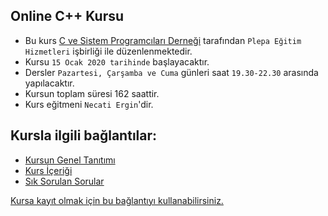 ## Online C++ Kursu

+ Bu kurs [C ve Sistem Programcıları Derneği](http://www.csystem.org/) tarafından `Plepa Eğitim Hizmetleri` işbirliği ile düzenlenmektedir.
+ Kursu `15 Ocak 2020 tarihinde` başlayacaktır.
+ Dersler `Pazartesi, Çarşamba ve Cuma` günleri saat `19.30-22.30` arasında yapılacaktır.
+ Kursun toplam süresi 162 saattir.
+ Kurs eğitmeni `Necati Ergin`'dir.

## Kursla ilgili bağlantılar:
+ [Kursun Genel Tanıtımı](https://github.com/CSD-1993/Online-Cplusplus-Kursu/blob/master/kurs-tanıtımı.md)
+ [Kurs İçeriği](https://github.com/CSD-1993/Online-Cplusplus-Kursu/blob/master/kurs-icerigi.md)
+ [Sık Sorulan Sorular](https://github.com/CSD-1993/Online-Cplusplus-Kursu/edit/master/sss.md)

[Kursa kayıt olmak için bu bağlantıyı kullanabilirsiniz.](https://zoom.us/meeting/register/uJYqceuprzoqx8faflIwnLP6S1K3TR9FXQ)
